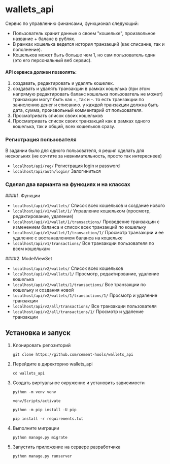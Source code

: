 # wallets_api
Сервис по управлению финансами, функционал следующий: 
- Пользователь хранит данные о своем "кошельке", произвольное название + баланс в рублях. 
- В рамках кошелька ведется история транзакций (как списание, так и пополнение). 
- Кошельков может быть больше чем 1, но сам пользователь один (это его персональный веб сервис).  

#### API сервиса должен позволять: 
1. создавать, редактировать и удалять кошелек. 
2. создавать и удалять транзакции в рамках кошелька (при этом напрямую редактировать баланс кошелька пользователь не может) транзакции могут быть как +, так и -. то есть транзакции по зачислению денег и списанию. у каждой транзакции должна быть дата, сумма, произвольный комментарий от пользователя. 
3. Просматривать список своих кошельков 
4. Просматривать список своих транзакций как в рамках одного кошелька, так и общий, всех кошельков сразу.

### Регистрация пользователя
В задании было для одного пользователя, я решил сделать для нескольких (не сочтите за невнимательность, просто так интереснеее)
- ```localhost/api/reg/``` Регистрация login и password
- ```localhost/api/auth/login/``` Залогиниться


### Сделал два варианта на функциях и на классах
####1. Функции
- ```localhost/api/v1/wallets/```  Список всех кошельков и создание нового
- ```localhost/api/v1/wallet/1/``` Управление кошельком (просмотр, редактирование, удаление)
- ```localhost/api/v1/wallet/1/transactions/``` Проведение транзакции с изменением баланса и список всех транзакций по кошельку
- ```localhost/api/v1/wallet/1/transaction/1/``` Просмотр транзакции и ее удаление с востанавлением баланса на кошельке
- ```localhost/api/v1/transactions/``` Все транзакции пользователя по всем кошелькам

####2. ModelViewSet
- ```localhost/api/v2/wallets/``` Список всех кошельков
- ```localhost/api/v2/wallets/1/``` Просмотр, редактирование, удаление кошелька
- ```localhost/api/v2/wallets/1/transactions/``` Все транзакции по кошельку и создания новой
- ```localhost/api/v2/wallets/1/transactions/1/``` Просмотр и удаление транзакции
- ```localhost/api/v2/all/transactions/``` Все транзакции пользователя
- ```localhost/api/v2/all/transactions/1/``` Просмотр и удаление транзакции

## Установка и запуск
1. Клонировать репозиторий
    ```
    git clone https://github.com/cement-hools/wallets_api
    ```
2. Перейдите в директорию wallets_api
    ```
   cd wallets_api
    ```
3. Создать виртуальное окружение и установить зависимости
    ```
   python -m venv venv
    ```
   ```
   venv/Scripts/activate
   ```
   ```
   python -m pip install -U pip
   ```
   ```
   pip install -r requirements.txt
   ```
4. Выполните миграции
   ```
   python manage.py migrate
   ```
5. Запустить приложение на сервере разработчика
   ```
   python manage.py runserver
   ```